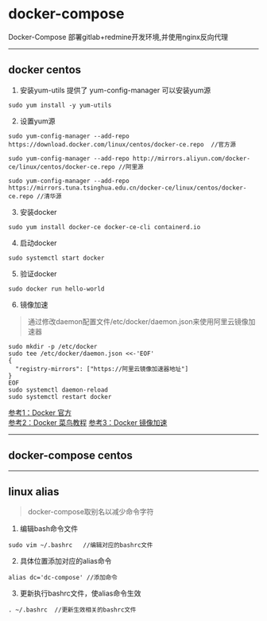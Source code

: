 # docker-compose
Docker-Compose 部署gitlab+redmine开发环境,并使用nginx反向代理

----------------------------------------------------------------

## docker centos

1. 安装yum-utils 提供了 yum-config-manager 可以安装yum源
```
sudo yum install -y yum-utils
```
2. 设置yum源
```
sudo yum-config-manager --add-repo https://download.docker.com/linux/centos/docker-ce.repo  //官方源
```
```
sudo yum-config-manager --add-repo http://mirrors.aliyun.com/docker-ce/linux/centos/docker-ce.repo //阿里源
```
```
sudo yum-config-manager --add-repo https://mirrors.tuna.tsinghua.edu.cn/docker-ce/linux/centos/docker-ce.repo //清华源
```
3. 安装docker
 ```
 sudo yum install docker-ce docker-ce-cli containerd.io
 ```
4. 启动docker
```
sudo systemctl start docker
```
5. 验证docker
```
sudo docker run hello-world
```
6. 镜像加速  
>  通过修改daemon配置文件/etc/docker/daemon.json来使用阿里云镜像加速器
```
sudo mkdir -p /etc/docker
sudo tee /etc/docker/daemon.json <<-'EOF'
{
  "registry-mirrors": ["https://阿里云镜像加速器地址"] 
}
EOF
sudo systemctl daemon-reload
sudo systemctl restart docker
```

[参考1：Docker 官方](https://docs.docker.com/engine/install/centos/)  
[参考2：Docker 菜鸟教程](https://www.runoob.com/docker/centos-docker-install.html)
[参考3：Docker 镜像加速](https://cr.console.aliyun.com/cn-zhangjiakou/instances/mirrors)

----------------------------------------------------------------

## docker-compose centos

----------------------------------------------------------------

## linux alias
>  docker-compose取别名以减少命令字符
1. 编辑bash命令文件
```
sudo vim ~/.bashrc   //编辑对应的bashrc文件
```
2. 具体位置添加对应的alias命令
```
alias dc='dc-compose' //添加命令
```
3. 更新执行bashrc文件，使alias命令生效
```
. ~/.bashrc  //更新生效相关的bashrc文件
```
